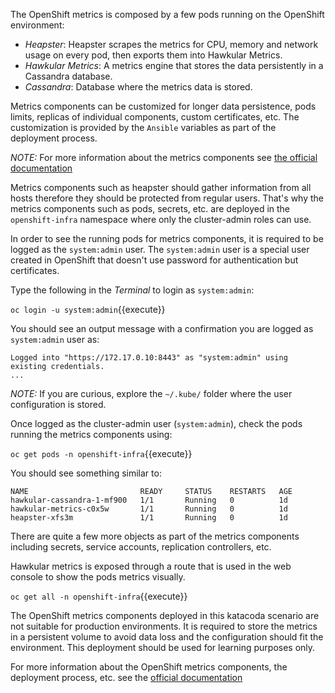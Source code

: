 The OpenShift metrics is composed by a few pods running on the OpenShift
environment:

* *Heapster*: Heapster scrapes the metrics for CPU, memory and network usage on
every pod, then exports them into Hawkular Metrics.
* *Hawkular Metrics*: A metrics engine that stores the data persistently in a
Cassandra database.
* *Cassandra*: Database where the metrics data is stored.

Metrics components can be customized for longer
data persistence, pods limits, replicas of individual components, custom
certificates, etc. The customization is provided by the `Ansible` variables
as part of the deployment process.

*NOTE:* For more information about the metrics components see [the official documentation](https://docs.openshift.org/latest/install_config/cluster_metrics.html)

Metrics components such as heapster should gather information from all hosts
therefore they should be protected from regular users. That's why the metrics
components such as pods, secrets, etc. are deployed in the `openshift-infra`
namespace where only the cluster-admin roles can use.

In order to see the running pods for metrics components, it is required to be
logged as the `system:admin` user. The `system:admin` user is a special user
created in OpenShift that doesn't use password for authentication but
certificates.

Type the following in the _Terminal_ to login as `system:admin`:

``oc login -u system:admin``{{execute}}

You should see an output message with a confirmation you are logged as `system:admin` user as:

```
Logged into "https://172.17.0.10:8443" as "system:admin" using existing credentials.
...
```

*NOTE:* If you are curious, explore the `~/.kube/` folder where the user
configuration is stored.

Once logged as the cluster-admin user (`system:admin`), check the pods running
the metrics components using:

``oc get pods -n openshift-infra``{{execute}}

You should see something similar to:

```
NAME                         READY     STATUS    RESTARTS   AGE
hawkular-cassandra-1-mf900   1/1       Running   0          1d
hawkular-metrics-c0x5w       1/1       Running   0          1d
heapster-xfs3m               1/1       Running   0          1d
```

There are quite a few more objects as part of the metrics components including
secrets, service accounts, replication controllers, etc.

Hawkular metrics is exposed through a route that is used in the web console
to show the pods metrics visually.

``oc get all -n openshift-infra``{{execute}}

The OpenShift metrics components deployed in this katacoda scenario are not
suitable for production environments. It is required to store the metrics in a
persistent volume to avoid data loss and the configuration should fit the
environment. This deployment should be used for learning purposes only.

For more information about the OpenShift metrics components, the deployment
process, etc. see the [official documentation](https://docs.openshift.org/latest/install_config/cluster_metrics.html)
